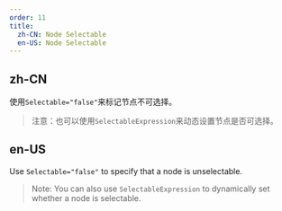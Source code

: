 ```yaml
---
order: 11
title:
  zh-CN: Node Selectable
  en-US: Node Selectable
---
```


## zh-CN

使用`Selectable="false"`来标记节点不可选择。
> 注意：也可以使用`SelectableExpression`来动态设置节点是否可选择。

## en-US

Use `Selectable="false"` to specify that a node is unselectable.
> Note: You can also use `SelectableExpression` to dynamically set whether a node is selectable.